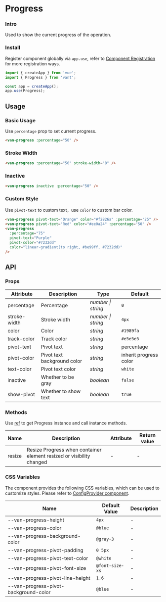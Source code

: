 # Progress

### Intro

Used to show the current progress of the operation.

### Install

Register component globally via `app.use`, refer to [Component Registration](#/en-US/advanced-usage#zu-jian-zhu-ce) for more registration ways.

```js
import { createApp } from 'vue';
import { Progress } from 'vant';

const app = createApp();
app.use(Progress);
```

## Usage

### Basic Usage

Use `percentage` prop to set current progress.

```html
<van-progress :percentage="50" />
```

### Stroke Width

```html
<van-progress :percentage="50" stroke-width="8" />
```

### Inactive

```html
<van-progress inactive :percentage="50" />
```

### Custom Style

Use `pivot-text` to custom text，use `color` to custom bar color.

```html
<van-progress pivot-text="Orange" color="#f2826a" :percentage="25" />
<van-progress pivot-text="Red" color="#ee0a24" :percentage="50" />
<van-progress
  :percentage="75"
  pivot-text="Purple"
  pivot-color="#7232dd"
  color="linear-gradient(to right, #be99ff, #7232dd)"
/>
```

## API

### Props

| Attribute | Description | Type | Default |
| --- | --- | --- | --- |
| percentage | Percentage | _number \| string_ | `0` |
| stroke-width | Stroke width | _number \| string_ | `4px` |
| color | Color | _string_ | `#1989fa` |
| track-color | Track color | _string_ | `#e5e5e5` |
| pivot-text | Pivot text | _string_ | percentage |
| pivot-color | Pivot text background color | _string_ | inherit progress color |
| text-color | Pivot text color | _string_ | `white` |
| inactive | Whether to be gray | _boolean_ | `false` |
| show-pivot | Whether to show text | _boolean_ | `true` |

### Methods

Use [ref](https://vuejs.org/v2/api/#ref) to get Progress instance and call instance methods.

| Name | Description | Attribute | Return value |
| --- | --- | --- | --- |
| resize | Resize Progress when container element resized or visibility changed | - | - |

### CSS Variables

The component provides the following CSS variables, which can be used to customize styles. Please refer to [ConfigProvider component](#/en-US/config-provider).

| Name                                  | Default Value   | Description |
| ------------------------------------- | --------------- | ----------- |
| --van-progress-height                 | `4px`           | -           |
| --van-progress-color                  | `@blue`         | -           |
| --van-progress-background-color       | `@gray-3`       | -           |
| --van-progress-pivot-padding          | `0 5px`         | -           |
| --van-progress-pivot-text-color       | `@white`        | -           |
| --van-progress-pivot-font-size        | `@font-size-xs` | -           |
| --van-progress-pivot-line-height      | `1.6`           | -           |
| --van-progress-pivot-background-color | `@blue`         | -           |

